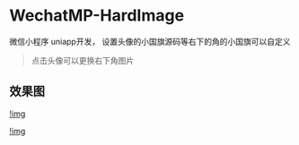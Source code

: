 # WechatMP-HardImage
微信小程序 uniapp开发， 设置头像的小国旗源码等右下的角的小国旗可以自定义

> 点击头像可以更换右下角图片

## 效果图

[!img](img/1.jpg)


[!img](img/2.jpg)
